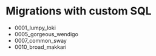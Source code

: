# Migrations with custom SQL

- 0001_lumpy_loki
- 0005_gorgeous_wendigo
- 0007_common_sway
- 0010_broad_makkari
